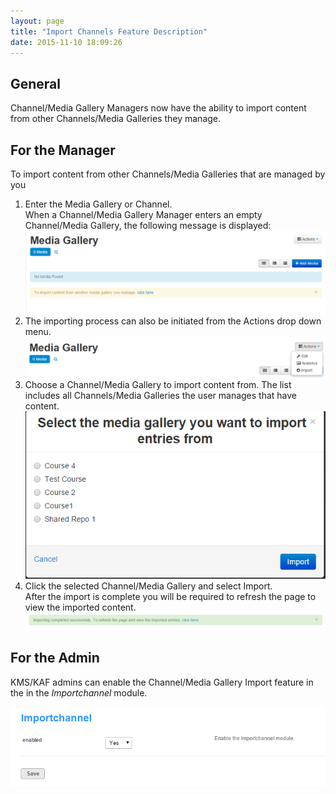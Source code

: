 ```yaml
---
layout: page
title: "Import Channels Feature Description"
date: 2015-11-10 18:09:26
---
```


<h2>
    General
  </h2>
  
  <p>
    Channel/Media Gallery Managers now have the ability to import content from other Channels/Media Galleries they manage.
  </p>
  
  <h2>
    For the Manager
  </h2>
  
  <p class="mce-procedure">
    To import content from other Channels/Media Galleries that are managed by you
  </p>
  
  <ol>
    <li>
      Enter the Media Gallery or Channel.<br />When a Channel/Media Gallery Manager enters an empty Channel/Media Gallery, the following message is displayed:<br /><img src="../../assets/2542.img">
    </li>
    <li>
      The importing process can also be initiated from the Actions drop down menu.<br /><img src="../../assets/2543.img">
    </li>
    <li>
      Choose a Channel/Media Gallery to import content from. The list includes all Channels/Media Galleries the user manages that have content.<br /><img src="../../assets/2544.img">
    </li>
    <li>
      Click the selected Channel/Media Gallery and select Import.<br />After the import is complete you will be required to refresh the page to view the imported content.<br /><img src="../../assets/2545.img">
    </li>
  </ol>
  
  <h2>
    For the Admin
  </h2>
  
  <p>
    KMS/KAF admins can enable the Channel/Media Gallery Import feature in the in the <em>Importchannel</em> module.
  </p>
  
  <p>
    <img src="../../assets/2546.img">
  </p>